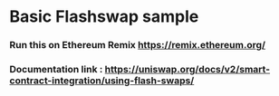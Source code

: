 # Basic Flashswap sample


### Run this on Ethereum Remix https://remix.ethereum.org/   

### Documentation link : https://uniswap.org/docs/v2/smart-contract-integration/using-flash-swaps/


 